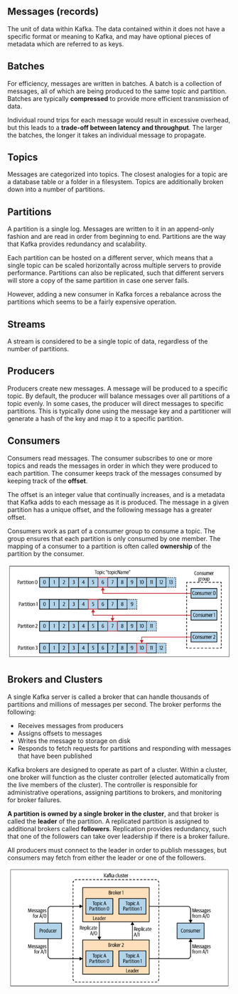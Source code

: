## Messages (records)

The unit of data within Kafka. The data contained within it does not have a specific format or meaning to Kafka, and may have optional pieces of metadata which are referred to as keys.

## Batches

For efficiency, messages are written in batches. A batch is a collection of messages, all of which are being produced to the same topic and partition. Batches are typically **compressed** to provide more efficient transmission of data.

Individual round trips for each message would result in excessive overhead, but this leads to a **trade-off between latency and throughput**. The larger the batches, the longer it takes an individual message to propagate.

## Topics

Messages are categorized into topics. The closest analogies for a topic are a database table or a folder in a filesystem. Topics are additionally broken down into a number of partitions.

## Partitions

A partition is a single log. Messages are written to it in an append-only fashion and are read in order from beginning to end. Partitions are the way that Kafka provides redundancy and scalability.

Each partition can be hosted on a different server, which means that a single topic can be scaled horizontally across multiple servers to provide performance. Partitions can also be replicated, such that different servers will store a copy of the same partition in case one server fails.

However, adding a new consumer in Kafka forces a rebalance across the partitions which seems to be a fairly expensive operation.

## Streams

A stream is considered to be a single topic of data, regardless of the number of partitions.

## Producers

Producers create new messages. A message will be produced to a specific topic. By default, the producer will balance messages over all partitions of a topic evenly. In some cases, the producer will direct messages to specific partitions. This is typically done using the message key and a partitioner will generate a hash of the key and map it to a specific partition.

## Consumers

Consumers read messages. The consumer subscribes to one or more topics and reads the messages in order in which they were produced to each partition. The consumer keeps track of the messages consumed by keeping track of the **offset**.

The offset is an integer value that continually increases, and is a metadata that Kafka adds to each message as it is produced. The message in a given partition has a unique offset, and the following message has a greater offset.

Consumers work as part of a consumer group to consume a topic. The group ensures that each partition is only consumed by one member. The mapping of a consumer to a partition is often called **ownership** of the partition by the consumer.

<img src="../assets/consumers-topics-partitions.png">

## Brokers and Clusters

A single Kafka server is called a broker that can handle thousands of partitions and millions of messages per second. The broker performs the following:

- Receives messages from producers
- Assigns offsets to messages
- Writes the message to storage on disk
- Responds to fetch requests for partitions and responding with messages that have been published

Kafka brokers are designed to operate as part of a cluster. Within a cluster, one broker will function as the cluster controller (elected automatically from the live members of the cluster). The controller is responsible for administrative operations, assigning partitions to brokers, and monitoring for broker failures.

**A partition is owned by a single broker in the cluster**, and that broker is called the **leader** of the partition. A replicated partition is assigned to additional brokers called **followers**. Replication provides redundancy, such that one of the followers can take over leadership if there is a broker failure.

All producers must connect to the leader in order to publish messages, but consumers may fetch from either the leader or one of the followers.

<img src="../assets/brokers-clusters.png">
